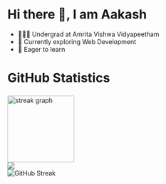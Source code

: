 <h1>Hi there 👋, I am Aakash</h1>
<ul>
  <li>👨🏻‍🎓 Undergrad at Amrita Vishwa Vidyapeetham
  <li>🔭 Currently exploring Web Development</li>
  <li>🎯 Eager to learn </li></li>
</ul>

<h1 align="left">GitHub Statistics</h1>

###

<div align= "left">
  <img src="https://streak-stats.demolab.com?user=Aakashchoudhary24 &locale=en&mode=daily&theme=radical&hide_border=false&border_radius=5" height="150" alt="streak graph"  />  </div>
<div align= "left">
  <img src="https://github-readme-stats.vercel.app/api/top-langs/?username=Aakashchoudhary24&theme=codeSTACKr" >
</div>
<div align = "left">
  <img src="https://github-readme-streak-stats.herokuapp.com?user=Aakashchoudhary24&theme=codestackr" alt="GitHub Streak">
</div>

